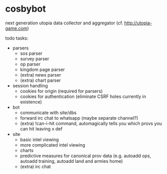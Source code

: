 cosbybot
========

next generation utopia data collector and aggregator (cf. http://utopia-game.com)

todo tasks:

- parsers
  * sos parser
  * survey parser
  * op parser
  * kingdom page parser
  * (extra) news parser
  * (extra) chart parser
- session handling
  * cookies for origin (required for parsers)
  * cookies for authentication (eliminate CSRF holes currently in existence)
- bot
  * communicate with site/dbs
  * forward irc chat to whatsapp (maybe separate channel?)
  * (extra) !can-i-hit command, automagically tells you which provs you can hit leaving x def
- site
  * basic intel viewing
  * more complicated intel viewing
  * charts
  * predictive measures for canonical prov data (e.g. autoadd ops, autoadd training, autoadd land and armies home)
  * (extra) irc chat
